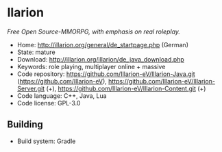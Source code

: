 # Ilarion

_Free Open Source-MMORPG, with emphasis on real roleplay._

- Home: http://illarion.org/general/de_startpage.php (German)
- State: mature
- Download: http://illarion.org/illarion/de_java_download.php
- Keywords: role playing, multiplayer online + massive
- Code repository: https://github.com/Illarion-eV/Illarion-Java.git (https://github.com/Illarion-eV), https://github.com/Illarion-eV/Illarion-Server.git (+), https://github.com/Illarion-eV/Illarion-Content.git (+)
- Code language: C++, Java, Lua
- Code license: GPL-3.0

## Building

- Build system: Gradle

